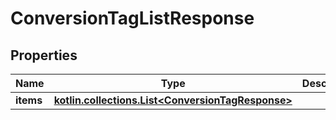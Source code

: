 
# ConversionTagListResponse

## Properties
| Name | Type | Description | Notes |
| ------------ | ------------- | ------------- | ------------- |
| **items** | [**kotlin.collections.List&lt;ConversionTagResponse&gt;**](ConversionTagResponse.md) |  |  [optional] |



